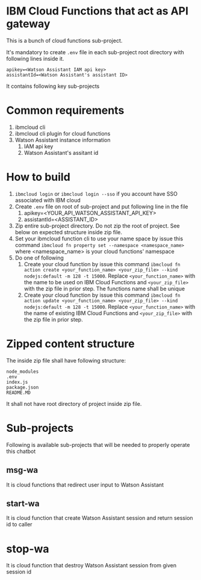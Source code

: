 # IBM Cloud Functions that act as API gateway
This is a bunch of cloud functions sub-project.

It's mandatory to create `.env` file in each sub-project root directory with following lines inside it.
```
apikey=<Watson Assistant IAM api key>
assistantId=<Watson Assistant's assistant ID>
```

It contains following key sub-projects

# Common requirements
1. ibmcloud cli
1. ibmcloud cli plugin for cloud functions
1. Watson Assistant instance information
    1. IAM api key 
    1. Watson Assistant's assitant id 

# How to build
1. `ibmcloud login` or `ibmcloud login --sso` if you account have SSO associated with IBM cloud
1. Create `.env` file on root of sub-project and put following line in the file
    1. apikey=<YOUR_API_WATSON_ASSISTANT_API_KEY>
    1. assistantId=<ASSISTANT_ID>
1. Zip entire sub-project directory. Do not zip the root of project. See below on expected structure inside zip file.
1. Set your ibmcloud function cli to use your name space by issue this command `ibmcloud fn property set --namespace <namespace_name>` where <namespace_name> is your cloud functions' namespace
1. Do one of following
    1. Create your cloud function by issue this command `ibmcloud fn action create <your_function_name> <your_zip_file> --kind nodejs:default -m 128 -t 15000`. Replace `<your_function_name>` with the name to be used on IBM Cloud Functions and `<your_zip_file>` with the zip file in prior step. The functions name shall be unique
    1. Create your cloud function by issue this command `ibmcloud fn action update <your_function_name> <your_zip_file> --kind nodejs:default -m 128 -t 15000`. Replace `<your_function_name>` with the name of existing IBM Cloud Functions and `<your_zip_file>` with the zip file in prior step. 

# Zipped content structure
The inside zip file shall have following structure:
```
node_modules
.env
index.js
package.json
README.MD
```
It shall not have root directory of project inside zip file.

# Sub-projects
Following is available sub-projects that will be needed to properly operate this chatbot
## msg-wa
It is cloud functions that redirect user input to Watson Assistant
## start-wa
It is cloud function that create Watson Assistant session and return session id to caller
# stop-wa
It is cloud function that destroy Watson Assistant session from given session id